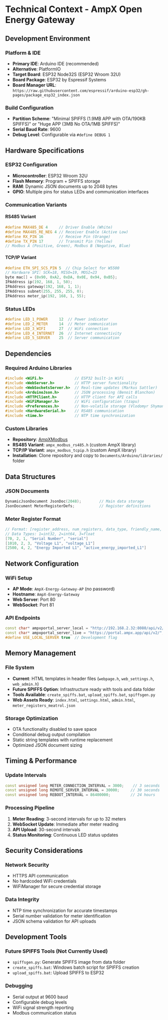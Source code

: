# Technical Context - AmpX Open Energy Gateway

## Development Environment

### Platform & IDE
- **Primary IDE**: Arduino IDE (recommended)
- **Alternative**: PlatformIO
- **Target Board**: ESP32 Node32S (ESP32 Wroom 32U)
- **Board Package**: ESP32 by Espressif Systems
- **Board Manager URL**: `https://raw.githubusercontent.com/espressif/arduino-esp32/gh-pages/package_esp32_index.json`

### Build Configuration
- **Partition Scheme**: "Minimal SPIFFS (1.9MB APP with OTA/190KB SPIFFS)" or "Huge APP (3MB No OTA/1MB SPIFFS)"
- **Serial Baud Rate**: 9600
- **Debug Level**: Configurable via `#define DEBUG 1`

## Hardware Specifications

### ESP32 Configuration
- **Microcontroller**: ESP32 Wroom 32U
- **Flash Memory**: Program + SPIFFS storage
- **RAM**: Dynamic JSON documents up to 2048 bytes
- **GPIO**: Multiple pins for status LEDs and communication interfaces

### Communication Variants

#### RS485 Variant
```cpp
#define MAX485_DE 4     // Driver Enable (White)
#define MAX485_RE_NEG 4 // Receiver Enable (Active Low)
#define RX_PIN 16       // Receive Pin (Orange)
#define TX_PIN 17       // Transmit Pin (Yellow)
// Modbus A (Positive, Green), Modbus B (Negative, Blue)
```

#### TCP/IP Variant
```cpp
#define ETH_SPI_SCS_PIN 5  // Chip Select for W5500
// Hardware SPI: SCK=18, MISO=19, MOSI=23
byte mac[] = {0x90, 0xA2, 0xDA, 0x0E, 0x94, 0xB5};
IPAddress ip(192, 168, 1, 50);
IPAddress gateway(192, 168, 1, 1);
IPAddress subnet(255, 255, 255, 0);
IPAddress meter_ip(192, 168, 1, 55);
```

### Status LEDs
```cpp
#define LED_1_POWER     12  // Power indicator
#define LED_2_METER     14  // Meter communication
#define LED_3_WIFI      27  // WiFi connection
#define LED_4_INTERNET  26  // Internet connectivity
#define LED_5_SERVER    25  // Server communication
```

## Dependencies

### Required Arduino Libraries
```cpp
#include <WiFi.h>              // ESP32 built-in WiFi
#include <WebServer.h>         // HTTP server functionality
#include <WebSocketsServer.h>  // Real-time updates (Markus Sattler)
#include <ArduinoJson.h>       // JSON processing (Benoit Blanchon)
#include <HTTPClient.h>        // HTTP client for API calls
#include <WiFiManager.h>       // WiFi configuration (tzapu)
#include <Preferences.h>       // Non-volatile storage (Vlodomyr Shymanskyy)
#include <HardwareSerial.h>    // RS485 communication
#include <time.h>              // NTP time synchronization
```

### Custom Libraries
- **Repository**: [AmpXModbus](https://github.com/Johannf78/AmpXModbus)
- **RS485 Variant**: `ampx_modbus_rs485.h` (custom AmpX library)
- **TCP/IP Variant**: `ampx_modbus_tcpip.h` (custom AmpX library)
- **Installation**: Clone repository and copy to `Documents/Arduino/libraries/` folder

## Data Structures

### JSON Documents
```cpp
DynamicJsonDocument JsonDoc(2048);        // Main data storage
JsonDocument MeterRegisterDefs;           // Register definitions
```

### Meter Register Format
```cpp
// Format: [register_address, num_registers, data_type, friendly_name, json_key]
// Data Types: 1=int32, 2=int64, 3=float
[70, 2, 1, "Serial Number", "serial"]
[1010, 2, 3, "Voltage L1", "voltage_L1"]
[2500, 4, 2, "Energy Imported L1", "active_energy_imported_L1"]
```

## Network Configuration

### WiFi Setup
- **AP Mode**: `AmpX-Energy-Gateway-AP` (no password)
- **Hostname**: `AmpX-Energy-Gateway`
- **Web Server**: Port 80
- **WebSocket**: Port 81

### API Endpoints
```cpp
const char* ampxportal_server_local = "http://192.168.2.32:8080/api/v2/";
const char* ampxportal_server_live = "https://portal.ampx.app/api/v2/";
#define USE_LOCAL_SERVER true  // Development flag
```

## Memory Management

### File System
- **Current**: HTML templates in header files (`webpage.h`, `web_settings.h`, `web_admin.h`)
- **Future SPIFFS Option**: Infrastructure ready with tools and data folder
- **Tools Available**: `create_spiffs.bat`, `upload_spiffs.bat`, `spiffsgen.py`
- **Web Assets Ready**: `index.html`, `settings.html`, `admin.html`, `meter_registers_meatrol.json`

### Storage Optimization
- OTA functionality disabled to save space
- Conditional debug output compilation
- Static string templates with runtime replacement
- Optimized JSON document sizing

## Timing & Performance

### Update Intervals
```cpp
const unsigned long METER_CONNECTION_INTERVAL = 3000;    // 3 seconds
const unsigned long REMOTE_SERVER_INTERVAL = 30000;     // 30 seconds  
const unsigned long REBOOT_INTERVAL = 86400000;         // 24 hours
```

### Processing Pipeline
1. **Meter Reading**: 3-second intervals for up to 32 meters
2. **WebSocket Update**: Immediate after meter reading
3. **API Upload**: 30-second intervals
4. **Status Monitoring**: Continuous LED status updates

## Security Considerations

### Network Security
- HTTPS API communication
- No hardcoded WiFi credentials
- WiFiManager for secure credential storage

### Data Integrity
- NTP time synchronization for accurate timestamps
- Serial number validation for meter identification
- JSON schema validation for API uploads

## Development Tools

### Future SPIFFS Tools (Not Currently Used)
- `spiffsgen.py`: Generate SPIFFS image from data folder
- `create_spiffs.bat`: Windows batch script for SPIFFS creation
- `upload_spiffs.bat`: Upload SPIFFS to ESP32

### Debugging
- Serial output at 9600 baud
- Configurable debug levels
- WiFi signal strength reporting
- Modbus communication status
